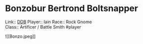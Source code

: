 # Bonzobur Bertrond Boltsnapper

Link:: [DDB](https://www.dndbeyond.com/characters/53016244)
Player:: Iain
Race:: Rock Gnome  
Class:: Artificer / Battle Smith
#player

![[Bonzo.jpeg]]